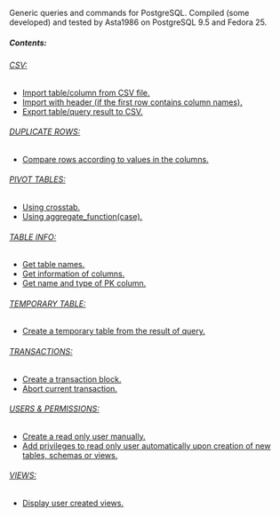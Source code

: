 Generic queries and commands for PostgreSQL.
Compiled (some developed) and tested by Asta1986 on PostgreSQL 9.5 and Fedora 25.

##### Contents:
###### [CSV:](https://github.com/Asta1986/pg_utils/blob/master/postgresql-generic-utils.sql#L2)
* [Import table/column from CSV file.](https://github.com/Asta1986/pg_utils/blob/master/postgresql-generic-utils.sql#L4)
* [Import with header (if the first row contains column names).](https://github.com/Asta1986/pg_utils/blob/master/postgresql-generic-utils.sql#L7)
* [Export table/query result to CSV.](https://github.com/Asta1986/pg_utils/blob/master/postgresql-generic-utils.sql#L10)

###### [DUPLICATE ROWS:](https://github.com/Asta1986/pg_utils/blob/master/postgresql-generic-utils.sql#L15)
* [Compare rows according to values in the columns.](https://github.com/Asta1986/pg_utils/blob/master/postgresql-generic-utils.sql#L17)

###### [PIVOT TABLES:](https://github.com/Asta1986/pg_utils/blob/master/postgresql-generic-utils.sql#L23)
* [Using crosstab.](https://github.com/Asta1986/pg_utils/blob/master/postgresql-generic-utils.sql#L25)
* [Using aggregate_function(case).](https://github.com/Asta1986/pg_utils/blob/master/postgresql-generic-utils.sql#L41)

###### [TABLE INFO:](https://github.com/Asta1986/pg_utils/blob/master/postgresql-generic-utils.sql#L51)
* [Get table names.](https://github.com/Asta1986/pg_utils/blob/master/postgresql-generic-utils.sql#L53)
* [Get information of columns.](https://github.com/Asta1986/pg_utils/blob/master/postgresql-generic-utils.sql#L58)
* [Get name and type of PK column.](https://github.com/Asta1986/pg_utils/blob/master/postgresql-generic-utils.sql#L63)

###### [TEMPORARY TABLE:](https://github.com/Asta1986/pg_utils/blob/master/postgresql-generic-utils.sql#L79)
* [Create a temporary table from the result of query.](https://github.com/Asta1986/pg_utils/blob/master/postgresql-generic-utils.sql#L81)

###### [TRANSACTIONS:](https://github.com/Asta1986/pg_utils/blob/master/postgresql-generic-utils.sql#L86)
* [Create a transaction block.](https://github.com/Asta1986/pg_utils/blob/master/postgresql-generic-utils.sql#L88)
* [Abort current transaction.](https://github.com/Asta1986/pg_utils/blob/master/postgresql-generic-utils.sql#L94)

###### [USERS & PERMISSIONS:](https://github.com/Asta1986/pg_utils/blob/master/postgresql-generic-utils.sql#L99)
* [Create a read only user manually.](https://github.com/Asta1986/pg_utils/blob/master/postgresql-generic-utils.sql#L101)
* [Add privileges to read only user automatically upon creation of new tables, schemas or views.](https://github.com/Asta1986/pg_utils/blob/master/postgresql-generic-utils.sql#L106)

###### [VIEWS:](https://github.com/Asta1986/pg_utils/blob/master/postgresql-generic-utils.sql#L131)
* [Display user created views.](https://github.com/Asta1986/pg_utils/blob/master/postgresql-generic-utils.sql#L133)
